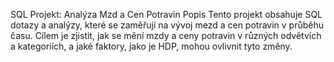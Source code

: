 SQL Projekt: Analýza Mzd a Cen Potravin
Popis
Tento projekt obsahuje SQL dotazy a analýzy, které se zaměřují na vývoj mezd a cen potravin v průběhu času. Cílem je zjistit, jak se mění mzdy a ceny potravin v různých odvětvích a kategoriích, a jaké faktory, jako je HDP, mohou ovlivnit tyto změny.

